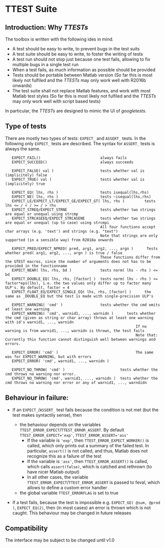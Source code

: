 # TTEST Suite

## Introduction: Why *TTESTs*
The toolbox is written with the following ides in mind.
- A test should be easy to write, to prevent bugs in the test suits
- A test suite should be easy to write, to foster the writing of tests
- A test run should not stop just because one test fails, allowing to fix multiple bugs in a single test run
- When a test fails, as much information as possible should be provided
- Tests should be portable between Matlab version
  (So far this is most likely not fulfiled and the *TTESTs* may only work well with R2016b onwards)
- The test suite shall not replace Matlab features, and work with most Matlab test styles 
  (So far this is most likely not fulfiled and the *TTESTs* may only work well with script based tests)

In particular, the *TTESTs* are designed to mimic the UI of *googletests*.


## Type of tests
There are  mostly two types of tests: `EXPECT_` and `ASSERT_` tests.
In the following only `EXPECT_` tests are described. The syntax for `ASSERT_` tests is always the same.

       EXPECT_FAIL()                           always fails
       EXPECT_SUCCEED()                        always succeeds

       EXPECT_FALSE( val )                     tests whether val is (implicitely) false
       EXPECT_TRUE( val )                      tests whether val is (implicitely) true

       EXPECT_EQ( lhs, rhs )                   tests isequal(lhs,rhs)
       EXPECT_NE( lhs, rhs )                   tests ~isequal(lhs,rhs)
       EXPECT_LE/EXPECT_LT/EXPECT_GE/EXPECT_GT( lhs, rhs )         tests lhs <= / < / >= / > rhs
       EXPECT_STREQ/EXPECT_STRNE               tests whether two strings are equal or unequal using strcmp
       EXPECT_STRCASEEQ/EXPECT_STRCASENE       tests whether two strings are equal or unequal (up to case) using strcmpi
                                               All four functions accept char arrays (e.g. 'text') and strings (e.g. "text")
                                               Note that strings are only supported (in a sensible way) from R2018a onwards

       EXPECT_PRED/EXPECT_NPRED( pred, arg1, arg2, ..., argn )      Tests whether pred( arg1, arg2, ..., argn ) is true / false
                                               These functions differ from the GTEST macros, since the number of arguments does not has to be provided in the functionname
       EXPECT_NEAR( lhs, rhs, bd )             tests norm( lhs - rhs ) <= bd
       EXPECT_DOUBLE_EQ( lhs, rhs, [factor] )  tests norm( lhs - rhs ) <= factor*eps(lhs), i.e. the two values only differ up to factor many ULP's. By default, factor = 4
       EXPECT_FLOAT_EQ/EXPECT_SINGLE_EQ( lhs, rhs, [factor] )      the same as _DOUBLE_EQ but the test is made with single-precision ULP's

       EXPECT_WARNING( 'cmd' )                 tests whether the cmd omits at least one warning
       EXPECT_WARNING( 'cmd', warnid1, ..., warnidn )      tests whether the cmd (given as string or char array) throws at least one warning with id's warnid1, ..., warnidn
                                                               If no warning is from warnid1, ..., warnidn is thrown, the test fails
                                                               Note that: Currently this function cannot distinguish well between warnings and errors.

       EXPECT_ERROR( 'cmd' )                                   The same was for EXPECT_WARNING, but with errors
       EXPECT_ERROR( 'cmd', warnid1, ..., warnidn )        

       EXPECT_NO_THROW( 'cmd' )                         tests whether the cmd throws no warning nor error.
       EXPECT_NO_THROW( 'cmd', warnid1, ..., warnidn )  tests whether the cmd throws no warning nor error or any of warnid1, ..., warndidn
       

## Behaviour in failure:

- If an `EXPECT_`/`ASSERT_` test fails because the condition is not met (but the test makes syntactily sense), then 
  - the behaviour depends on the variables `TTEST_ERROR_EXPECT`/`TTEST_ERROR_ASSERT`. By default `TTEST_ERROR_EXPECT='exp'`, `TTEST_ERROR_ASSERT='ass'`
    - If the variable is `'exp'`, then `TTEST_ERROR_EXPECT_WORKER()` is called, which only prints out a summary of the failed test.
       In particular, `assert()` is not called, and thus, Matlab does not recognize this as a failure of the test
    - If the variable is `'ass'`, then `TTEST_ERROR_ASSERT()` is called, which calls `assert(false)`, which is catched and rethrown (to have nicer Matlab output)
    - In all other cases, the variable `TTEST_ERROR_EXPECT`/`TTEST_ERROR_ASSERT` is passed to feval, which allows to define a custom error handler
  - the global variable `TTEST_ERRORFLAG` is set to true

- If a test fails, because the test is impossible e.g. `EXPECT_GE( @sum, @prod )`, `EXPECT_EQ(2)`, then (in most cases) an error is thrown which is not caught.
  This behaviour may be changed in future releases
  
## Compatibility
The interface may be subject to be changed until v1.0
